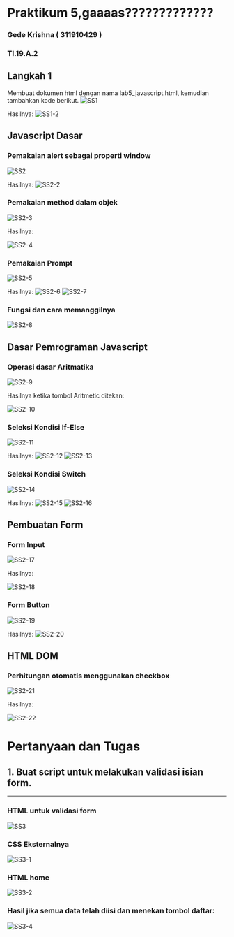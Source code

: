 # Praktikum 5,gaaaas?????????????

### Gede Krishna ( 311910429 )

### TI.19.A.2

## Langkah 1
Membuat dokumen html dengan nama lab5_javascript.html, kemudian tambahkan kode berikut.
![SS1](https://user-images.githubusercontent.com/56240078/115953644-f1d40680-a516-11eb-92a7-ac779dc601ed.jpg)

Hasilnya:
![SS1-2](https://user-images.githubusercontent.com/56240078/115953645-f39dca00-a516-11eb-9731-8284fe21549e.jpg)


## Javascript Dasar

### Pemakaian alert sebagai properti window
![SS2](https://user-images.githubusercontent.com/56240078/115953646-f5678d80-a516-11eb-95c9-4d7a72facfc9.jpg)

Hasilnya:
![SS2-2](https://user-images.githubusercontent.com/56240078/115953647-f6002400-a516-11eb-8b45-e46f642a652a.jpg)

### Pemakaian method dalam objek
![SS2-3](https://user-images.githubusercontent.com/56240078/115953648-f698ba80-a516-11eb-98b5-f32e8d732de7.jpg)

Hasilnya:

![SS2-4](https://user-images.githubusercontent.com/56240078/115953650-f7315100-a516-11eb-9fbf-f2c6932dd440.jpg)

### Pemakaian Prompt
![SS2-5](https://user-images.githubusercontent.com/56240078/115953651-f7c9e780-a516-11eb-9e21-cec377ccbd0d.jpg)

Hasilnya:
![SS2-6](https://user-images.githubusercontent.com/56240078/115953652-f8fb1480-a516-11eb-96a2-629f6befc16d.jpg)
![SS2-7](https://user-images.githubusercontent.com/56240078/115953653-f993ab00-a516-11eb-9188-52711d9c0a5e.jpg)

### Fungsi dan cara memanggilnya
![SS2-8](https://user-images.githubusercontent.com/56240078/115953654-fa2c4180-a516-11eb-920c-a68943cf7d73.jpg)

## Dasar Pemrograman Javascript

### Operasi dasar Aritmatika
![SS2-9](https://user-images.githubusercontent.com/56240078/115953655-fb5d6e80-a516-11eb-865c-3a5645b2230b.jpg)

Hasilnya ketika tombol Aritmetic ditekan:

![SS2-10](https://user-images.githubusercontent.com/56240078/115953656-fbf60500-a516-11eb-861e-3e88137b2769.jpg)

### Seleksi Kondisi If-Else
![SS2-11](https://user-images.githubusercontent.com/56240078/115953657-fc8e9b80-a516-11eb-9e97-7fc251e0015d.jpg)

Hasilnya:
![SS2-12](https://user-images.githubusercontent.com/56240078/115953658-fdbfc880-a516-11eb-8090-6c36675f18b5.jpg)
![SS2-13](https://user-images.githubusercontent.com/56240078/115953660-fe585f00-a516-11eb-972c-7d5042db9a58.jpg)

### Seleksi Kondisi Switch
![SS2-14](https://user-images.githubusercontent.com/56240078/115953661-fef0f580-a516-11eb-9f17-e66d2c604e9a.jpg)

Hasilnya:
![SS2-15](https://user-images.githubusercontent.com/56240078/115953662-00222280-a517-11eb-890f-e2ed354a73cd.jpg)
![SS2-16](https://user-images.githubusercontent.com/56240078/115953663-00bab900-a517-11eb-83b6-b8637f6e3c21.jpg)

## Pembuatan Form

### Form Input
![SS2-17](https://user-images.githubusercontent.com/56240078/115953665-01534f80-a517-11eb-957e-e1d60fe1d8c8.jpg)

Hasilnya:

![SS2-18](https://user-images.githubusercontent.com/56240078/115953666-02847c80-a517-11eb-8c38-b3220c629d6a.jpg)

### Form Button
![SS2-19](https://user-images.githubusercontent.com/56240078/115953667-031d1300-a517-11eb-80c1-ba136f1227fc.jpg)

Hasilnya:
![SS2-20](https://user-images.githubusercontent.com/56240078/115953668-04e6d680-a517-11eb-9850-e60e30f70181.jpg)

## HTML DOM

### Perhitungan otomatis menggunakan checkbox
![SS2-21](https://user-images.githubusercontent.com/56240078/115953669-057f6d00-a517-11eb-97fa-1cd1cfa26aef.jpg)

Hasilnya:

![SS2-22](https://user-images.githubusercontent.com/56240078/115953671-07493080-a517-11eb-8faf-098552b5dbdb.jpg)

# Pertanyaan dan Tugas
## 1. Buat script untuk melakukan validasi isian form.
---

### HTML untuk validasi form
![SS3](https://user-images.githubusercontent.com/56240078/115996328-0abce480-a609-11eb-8b37-23414e429864.jpg)

### CSS Eksternalnya
![SS3-1](https://user-images.githubusercontent.com/56240078/115996332-0d1f3e80-a609-11eb-99d4-3f24fe391b6d.jpg)

### HTML home 
![SS3-2](https://user-images.githubusercontent.com/56240078/115996334-0e506b80-a609-11eb-802b-70af609c9ace.jpg)

### Hasil jika semua data telah diisi dan menekan tombol daftar:
![SS3-4](https://user-images.githubusercontent.com/56240078/115996338-101a2f00-a609-11eb-80e9-de49baad68be.jpg)
